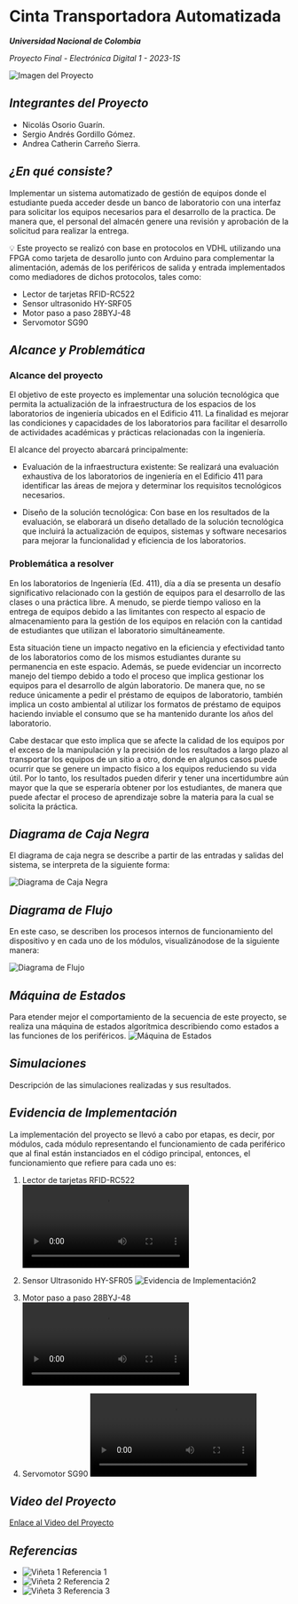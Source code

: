 # Cinta Transportadora Automatizada
***Universidad Nacional de Colombia***

_Proyecto Final - Electrónica Digital 1 - 2023-1S_

![Imagen del Proyecto](FotosProyecto/foto.jpg)

## _Integrantes del Proyecto_

- Nicolás Osorio Guarín.
- Sergio Andrés Gordillo Gómez.
- Andrea Catherin Carreño Sierra.

## _¿En qué consiste?_

Implementar un sistema automatizado de gestión de equipos donde el estudiante pueda acceder desde un banco de laboratorio con una interfaz para solicitar los equipos necesarios para el desarrollo de la practica. De manera que, el personal del almacén genere una revisión y aprobación de la solicitud para realizar la entrega.

:bulb: Este proyecto se realizó con base en protocolos en VDHL utilizando una FPGA como tarjeta de desarollo junto con Arduino para complementar la alimentación, además de los periféricos de salida y entrada implementados como mediadores de dichos protocolos, tales como:

- Lector de tarjetas RFID-RC522
- Sensor ultrasonido HY-SRF05
- Motor paso a paso 28BYJ-48
- Servomotor SG90

## _Alcance y Problemática_

### Alcance del proyecto

El objetivo de este proyecto es implementar una solución tecnológica que permita la actualización de la infraestructura de los espacios de los laboratorios de ingeniería ubicados en el Edificio 411. La finalidad es mejorar las condiciones y capacidades de los laboratorios para facilitar el desarrollo de actividades académicas y prácticas relacionadas con la ingeniería.

El alcance del proyecto abarcará principalmente:

- Evaluación de la infraestructura existente: Se realizará una evaluación exhaustiva de los laboratorios de ingeniería en el Edificio 411 para identificar las áreas de mejora y determinar los requisitos tecnológicos necesarios.

- Diseño de la solución tecnológica: Con base en los resultados de la evaluación, se elaborará un diseño detallado de la solución tecnológica que incluirá la actualización de equipos, sistemas y software necesarios para mejorar la funcionalidad y eficiencia de los laboratorios.

### Problemática a resolver

En los laboratorios de Ingeniería (Ed. 411), día a día se presenta un desafío significativo relacionado con la gestión de equipos para el desarrollo de las clases o una práctica libre. A menudo, se pierde tiempo valioso en la entrega de equipos debido a las limitantes con respecto al espacio de almacenamiento para la gestión de los equipos en relación con la cantidad de estudiantes que utilizan el laboratorio simultáneamente.

Esta situación tiene un impacto negativo en la eficiencia y efectividad tanto de los laboratorios como de los mismos estudiantes durante su permanencia en este espacio. Además, se puede evidenciar un incorrecto manejo del tiempo debido a todo el proceso que implica gestionar los equipos para el desarrollo de algún laboratorio. De manera que, no se reduce únicamente a pedir el préstamo de equipos de laboratorio, también implica un costo ambiental al utilizar los formatos de préstamo de equipos haciendo inviable el consumo que se ha mantenido durante los años del laboratorio.

Cabe destacar que esto implica que se afecte la calidad de los equipos por el exceso de la manipulación y la precisión de los resultados a largo plazo al transportar los equipos de un sitio a otro, donde en algunos casos puede ocurrir que se genere un impacto físico a los equipos reduciendo su vida útil. Por lo tanto, los resultados pueden diferir y tener una incertidumbre aún mayor que la que se esperaría obtener por los estudiantes, de manera que puede afectar el proceso de aprendizaje sobre la materia para la cual se solicita la práctica.

## _Diagrama de Caja Negra_
El diagrama de caja negra se describe a partir de las entradas y salidas del sistema, se interpreta de la siguiente forma:

![Diagrama de Caja Negra](FotosProyecto/diagramabloques.png)

## _Diagrama de Flujo_
En este caso, se describen los procesos internos de funcionamiento del dispositivo y en cada uno de los módulos, visualizánodose de la siguiente manera:

![Diagrama de Flujo](FotosProyecto/diagramaflujo.png)

## _Máquina de Estados_
Para etender mejor el comportamiento de la secuencia de este proyecto, se realiza una máquina de estados algorítmica describiendo como estados a las funciones de los periféricos.
![Máquina de Estados](FotosProyecto/maquinaestados.png)

## _Simulaciones_

Descripción de las simulaciones realizadas y sus resultados.

## _Evidencia de Implementación_
La implementación del proyecto se llevó a cabo por etapas, es decir, por módulos, cada módulo representando el funcionamiento de cada periférico que al final están instanciados en el código principal, entonces, el funcionamiento que refiere para cada uno es:

1. Lector de tarjetas RFID-RC522
![Evidencia de Implementación1](FotosProyecto/rfid.mp4)
   
3. Sensor Ultrasonido HY-SFR05
![Evidencia de Implementación2](FotosProyecto/aaa.png)
  
5. Motor paso a paso 28BYJ-48
![Evidencia de Implementación3](FotosProyecto/motor.mp4)

7. Servomotor SG90
![Evidencia de Implementación4](FotosProyecto/servo.mp4)

## _Video del Proyecto_

[Enlace al Video del Proyecto](enlace-video-proyecto)

## _Referencias_

- ![Viñeta 1](ruta/vineta-negra-1.png) Referencia 1
- ![Viñeta 2](ruta/vineta-negra-2.png) Referencia 2
- ![Viñeta 3](ruta/vineta-negra-3.png) Referencia 3

